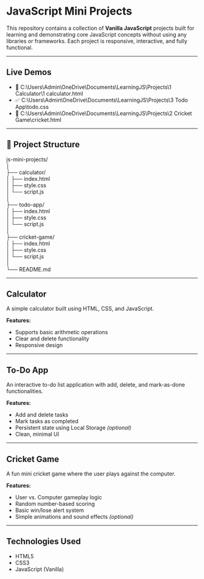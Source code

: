 # JavaScript Mini Projects

This repository contains a collection of **Vanilla JavaScript** projects built for learning and demonstrating core JavaScript concepts without using any libraries or frameworks. Each project is responsive, interactive, and fully functional.

---

## Live Demos

- 🔢 C:\Users\Admin\OneDrive\Documents\LearningJS\Projects\1 Calculator\1 calculator.html
- ✅ C:\Users\Admin\OneDrive\Documents\LearningJS\Projects\3 Todo App\todo.css
- 🏏 C:\Users\Admin\OneDrive\Documents\LearningJS\Projects\2 Cricket Game\cricket.html

---

## 📁 Project Structure

js-mini-projects/<br>
│<br>
├── calculator/<br>
│ ├── index.html<br>
│ ├── style.css<br>
│ └── script.js<br>
│<br>
├── todo-app/<br>
│ ├── index.html<br>
│ ├── style.css<br>
│ └── script.js<br>
│<br>
├── cricket-game/<br>
│ ├── index.html<br>
│ ├── style.css<br>
│ └── script.js<br>
│<br>
└── README.md<br>

---

## Calculator

A simple calculator built using HTML, CSS, and JavaScript.

**Features:**
- Supports basic arithmetic operations
- Clear and delete functionality
- Responsive design

---

## To-Do App

An interactive to-do list application with add, delete, and mark-as-done functionalities.

**Features:**
- Add and delete tasks
- Mark tasks as completed
- Persistent state using Local Storage *(optional)*
- Clean, minimal UI

---

## Cricket Game

A fun mini cricket game where the user plays against the computer.

**Features:**
- User vs. Computer gameplay logic
- Random number-based scoring
- Basic win/lose alert system
- Simple animations and sound effects *(optional)*

---

## Technologies Used

- HTML5
- CSS3
- JavaScript (Vanilla)





